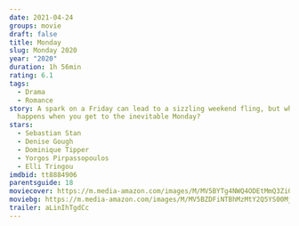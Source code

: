 ```yaml
---
date: 2021-04-24
groups: movie
draft: false
title: Monday
slug: Monday 2020
year: "2020"
duration: 1h 56min
rating: 6.1
tags:
  - Drama
  - Romance
story: A spark on a Friday can lead to a sizzling weekend fling, but what
  happens when you get to the inevitable Monday?
stars:
  - Sebastian Stan
  - Denise Gough
  - Dominique Tipper
  - Yorgos Pirpassopoulos
  - Elli Tringou
imdbid: tt8884906
parentsguide: 18
moviecover: https://m.media-amazon.com/images/M/MV5BYTg4NWQ4ODEtMmQ3Zi00N2JlLTgzNDEtMDMzYjNkODUzODE5XkEyXkFqcGdeQXVyMTkxNjUyNQ@@._V1_FMjpg_UY864_.jpg
moviebg: https://m.media-amazon.com/images/M/MV5BZDFiNTBhMzMtY2Q5YS00MjA2LTg1Y2YtMDRkMTY1OWNhZGNmXkEyXkFqcGdeQXVyNjI5NzQ1MTI@._V1_FMjpg_UX1280_.jpg
trailer: aLinIhTgdCc
---
```

